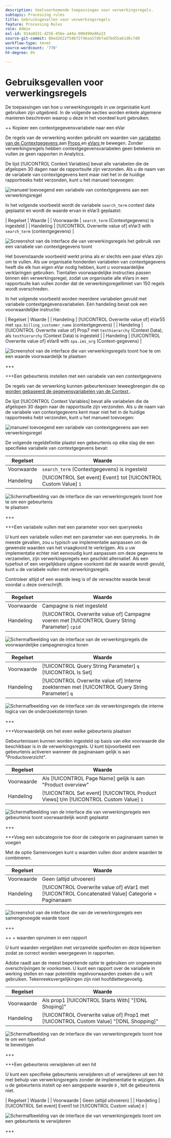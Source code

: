 ```yaml
---
description: Veelvoorkomende toepassingen voor verwerkingsregels.
subtopic: Processing rules
title: Gebruiksgevallen voor verwerkingsregels
feature: Processing Rules
role: Admin
exl-id: 914a0d31-d256-456e-a44a-008490e86a23
source-git-commit: 0bed2622f54bf2f46aa57dbfad7bd55a61d6c7d0
workflow-type: tm+mt
source-wordcount: '770'
ht-degree: 0%

---
```


# Gebruiksgevallen voor verwerkingsregels

De toepassingen van hoe u verwerkingsregels in uw organisatie kunt gebruiken zijn uitgebreid. In de volgende secties worden enkele algemene manieren beschreven waarop u deze in het voordeel kunt gebruiken.

++ Kopieer een contextgegevensvariabele naar een eVar

De regels van de verwerking worden gebruikt om waarden van [ variabelen van de Contextgegevens ](/help/implement/vars/page-vars/contextdata.md) aan [ Props ](/help/components/dimensions/prop.md) en [ eVars ](/help/components/dimensions/evar.md) te bewegen. Zonder verwerkingsregels hebben contextgegevensvariabelen geen betekenis en vullen ze geen rapporten in Analytics.

De lijst [!UICONTROL Context Variables] bevat alle variabelen die de afgelopen 30 dagen naar de rapportsuite zijn verzonden. Als u de naam van de variabele van contextgegevens kent maar niet het in de huidige rapportreeks hebt verzonden, kunt u het manueel toevoegen:

![ manueel toevoegend een variabele van contextgegevens aan een verwerkingsregel ](assets/add-context-variable.png)

In het volgende voorbeeld wordt de variabele `search_term` context data geplaatst en wordt de waarde ervan in eVar3 geplaatst:

| Regelset | Waarde |
| Voorwaarde | `search_term` (Contextgegevens) is ingesteld |
| Handeling | [!UICONTROL Overwrite value of] eVar3 with `search_term` (contextgegevens) |

![ Screenshot van de interface die van verwerkingsregels het gebruik van een variabele van contextgegevens toont ](assets/set-context-data.png)

Het bovenstaande voorbeeld werkt prima als er slechts een paar eVars zijn om te vullen. Als uw organisatie honderden variabelen van contextgegevens heeft die elk hun eigen eVar nodig hebben, kunt u voorwaardelijke verklaringen gebruiken. Tientallen voorwaardelijke instructies passen binnen één verwerkingsregel, zodat uw organisatie alle eVars in een rapportsuite kan vullen zonder dat de verwerkingsregellimiet van 150 regels wordt overschreden.

In het volgende voorbeeld worden meerdere variabelen gevuld met variabele contextgegevensvariabelen. Eén handeling bevat ook een voorwaardelijke instructie:

| Regelset | Waarde |
| Handeling | [!UICONTROL Overwrite value of] eVar55 met `spa.billing_customer_name` (contextgegevens) |
| Handeling | [!UICONTROL Overwrite value of] Prop7 met `testhierarchy` (Context Data), als `testhierarchy` (Context Data) is ingesteld |
| Handeling | [!UICONTROL Overwrite value of] eVar8 with `spa.ims_org` (Context-gegevens) |

![ Screenshot van de interface die van verwerkingsregels toont hoe te om een waarde voorwaardelijk te plaatsen ](assets/add-conditional.png)

+++

+++Een gebeurtenis instellen met een variabele van een contextgegevens

De regels van de verwerking kunnen gebeurtenissen teweegbrengen die op [ worden gebaseerd de gegevensvariabelen van de Context ](/help/implement/vars/page-vars/contextdata.md).

De lijst [!UICONTROL Context Variables] bevat alle variabelen die de afgelopen 30 dagen naar de rapportsuite zijn verzonden. Als u de naam van de variabele van contextgegevens kent maar niet het in de huidige rapportreeks hebt verzonden, kunt u het manueel toevoegen:

![ manueel toevoegend een variabele van contextgegevens aan een verwerkingsregel ](assets/add-context-variable.png)

De volgende regeldefinitie plaatst een gebeurtenis op elke slag die een specifieke variabele van contextgegevens bevat:

| Regelset | Waarde |
| --- | --- |
| Voorwaarde | `search_term` (Contextgegevens) is ingesteld |
| Handeling | [!UICONTROL Set event] Event1 tot [!UICONTROL Custom Value] `1` |

![ Schermafbeelding van de interface die van verwerkingsregels toont hoe te om een gebeurtenis ](assets/processing_rule_set_event.png) te plaatsen

+++

+++Een variabele vullen met een parameter voor een queryreeks

U kunt een variabele vullen met een parameter van een queryreeks. In de meeste gevallen, zou u typisch uw implementatie aanpassen om de gewenste waarden van het vraagkoord te verkrijgen. Als u uw implementatie echter niet eenvoudig kunt aanpassen om deze gegevens te verzamelen, zijn verwerkingsregels een geschikt alternatief. Als een typefout of een vergelijkbare uitgave voorkomt dat de waarde wordt gevuld, kunt u de variabele vullen met verwerkingsregels.

Controleer altijd of een waarde leeg is of de verwachte waarde bevat voordat u deze overschrijft.

| Regelset | Waarde |
| --- | --- |
| Voorwaarde | Campagne is niet ingesteld |
| Handeling | [!UICONTROL Overwrite value of] Campagne voeren met [!UICONTROL Query String Parameter] `cpid` |

![ Schermafbeelding van de interface van de verwerkingsregels die voorwaardelijke campagnerogica tonen ](assets/set-campaign-conditionally.png)

| Regelset | Waarde |
| --- | --- |
| Voorwaarde | [!UICONTROL Query String Parameter] `q` [!UICONTROL Is Set] |
| Handeling | [!UICONTROL Overwrite value of] Interne zoektermen met [!UICONTROL Query String Parameter] `q` |

![ Schermafbeelding van de interface van de verwerkingsregels die interne logica van de onderzoekstermijn tonen ](assets/populate-internal-search-terms.png)

+++

+++Voorwaardelijk om het even welke gebeurtenis plaatsen

Gebeurtenissen kunnen worden ingesteld op basis van elke voorwaarde die beschikbaar is in de verwerkingsregels. U kunt bijvoorbeeld een gebeurtenis activeren wanneer de paginanaam gelijk is aan &quot;Productoverzicht&quot;.

| Regelset | Waarde |
| --- | --- |
| Voorwaarde | Als [!UICONTROL Page Name] gelijk is aan &quot;Product overview&quot; |
| Handeling | [!UICONTROL Set event] [!UICONTROL Product Views] t/m [!UICONTROL Custom Value] `1` |

![ Schermafbeelding van de interface die van verwerkingsregels een gebeurtenis toont voorwaardelijk wordt geplaatst ](assets/set-product-view-event.png)

+++

+++Voeg een subcategorie toe door de categorie en paginanaam samen te voegen

Met de optie Samenvoegen kunt u waarden vullen door andere waarden te combineren.

| Regelset | Waarde |
| --- | --- |
| Voorwaarde | Geen (altijd uitvoeren) |
| Handeling | [!UICONTROL Overwrite value of] eVar1 met [!UICONTROL Concatenated Value] Categorie + Paginanaam |

![ Screenshot van de interface die van de verwerkingsregels een samengevoegde waarde toont ](assets/add-subcategory-using-concat.png)

+++

++ + waarden opruimen in een rapport

U kunt waarden vergelijken met verzamelde spelfouten en deze bijwerken zodat ze correct worden weergegeven in rapporten.

Adobe raadt aan de meest beperkende optie te gebruiken om ongewenste overschrijvingen te voorkomen. U kunt een rapport over de variabele in werking stellen en naar potentiële regelvoorwaarden zoeken die u wilt gebruiken. Tekenreeksvergelijkingen zijn niet hoofdlettergevoelig.

| Regelset | Waarde |
| --- | --- |
| Voorwaarde | Als prop1 [!UICONTROL Starts With] &quot;[!DNL Shoping]&quot; |
| Handeling | [!UICONTROL Overwrite value of] Prop1 met [!UICONTROL Custom Value] &quot;[!DNL Shopping]&quot; |

![ Schermafbeelding van de interface die van verwerkingsregels toont hoe te om een typefout ](assets/clean-up-values-in-report.png) te bevestigen

+++

+++Een gebeurtenis verwijderen uit een hit

U kunt een specifieke gebeurtenis verwijderen uit of verwijderen uit een hit met behulp van verwerkingsregels zonder de implementatie te wijzigen. Als u de gebeurtenis instelt op een aangepaste waarde `0` , telt de gebeurtenis niet.

| Regelset | Waarde |
| Voorwaarde | Geen (altijd uitvoeren) |
| Handeling | [!UICONTROL Set event] Event1 tot [!UICONTROL Custom value] `0` |

![ Schermafbeelding van de interface die van verwerkingsregels toont om een gebeurtenis te verwijderen ](assets/remove_event.png)

+++
